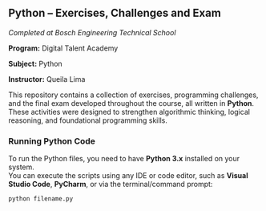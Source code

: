 ## Python – Exercises, Challenges and Exam  
*Completed at Bosch Engineering Technical School*  

**Program:** Digital Talent Academy 

**Subject:** Python

**Instructor:** Queila Lima  

This repository contains a collection of exercises, programming challenges, and the final exam developed throughout the course, all written in **Python**. These activities were designed to strengthen algorithmic thinking, logical reasoning, and foundational programming skills.  

### Running Python Code
To run the Python files, you need to have **Python 3.x** installed on your system.  
You can execute the scripts using any IDE or code editor, such as **Visual Studio Code**, **PyCharm**, or via the terminal/command prompt:

```bash
python filename.py
